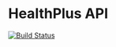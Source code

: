 # HealthPlus API

[![Build Status](https://travis-ci.org/OgaBoss/healthplusapi.svg?branch=master)](https://travis-ci.org/OgaBoss/healthplusapi)

